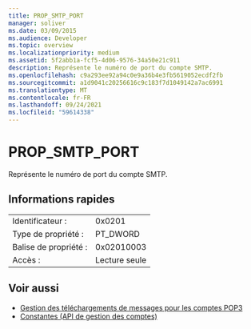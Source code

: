```yaml
---
title: PROP_SMTP_PORT
manager: soliver
ms.date: 03/09/2015
ms.audience: Developer
ms.topic: overview
ms.localizationpriority: medium
ms.assetid: 5f2abb1a-fcf5-4d06-9576-34a50e21c911
description: Représente le numéro de port du compte SMTP.
ms.openlocfilehash: c9a293ee92a94c0e9a36b4e3fb5619052ecdf2fb
ms.sourcegitcommit: a1d9041c20256616c9c183f7d1049142a7ac6991
ms.translationtype: MT
ms.contentlocale: fr-FR
ms.lasthandoff: 09/24/2021
ms.locfileid: "59614338"
---
```

# <a name="prop_smtp_port"></a>PROP_SMTP_PORT

Représente le numéro de port du compte SMTP.
  
## <a name="quick-info"></a>Informations rapides

|||
|:-----|:-----|
|Identificateur :  <br/> |0x0201  <br/> |
|Type de propriété :  <br/> |PT_DWORD  <br/> |
|Balise de propriété :  <br/> |0x02010003  <br/> |
|Accès :  <br/> |Lecture seule  <br/> |
   
## <a name="see-also"></a>Voir aussi

- [Gestion des téléchargements de messages pour les comptes POP3](managing-message-downloads-for-pop3-accounts.md) 
- [Constantes (API de gestion des comptes)](constants-account-management-api.md)

